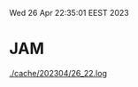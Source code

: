 Wed 26 Apr 22:35:01 EEST 2023
# JAM
<a href='./cache/202304/26_22.log'>./cache/202304/26_22.log</a>
